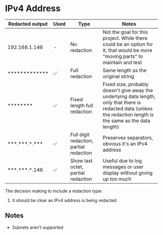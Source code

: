 # IPv4 Address

| Redacted output            | Used | Type                                    | Notes                                                                                                                                                            |
| -------------------------- | ---- | --------------------------------------- | ---------------------------------------------------------------------------------------------------------------------------------------------------------------- |
| 192.168.1.146              | -    | No redaction                            | Not the goal for this project. While there could be an option for it, that would be more "moving parts" to maintain and test                                     |
| \*\*\*\*\*\*\*\*\*\*\*\*\* | ✅   | Full redaction                          | Same length as the original string                                                                                                                               |
| \*\*\*\*\*\*\*\*           | ✅   | Fixed length full redaction             | Fixed size, probably doesn't give away the underlying data length, only that there is redacted data (unless the redaction length is the same as the data length) |
| \*\*\*.\*\*\*.\*.\*\*\*    | ✅   | Full digit redaction, partial redaction | Preserves separators, obvious it's an IPv4 address                                                                                                               |
| \*\*\*.\*\*\*.\*.146       | ✅   | Show last octet, partial redaction      | Useful due to log messages or user display without giving up too much                                                                                            |

The decision making to include a redaction type:
1. It should be clear an IPv4 address is being redacted.

## Notes
- Subnets aren't supported
